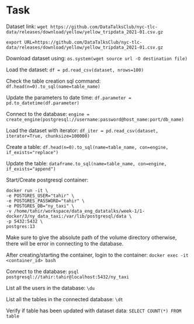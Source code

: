 # Task

Dataset link: `wget https://github.com/DataTalksClub/nyc-tlc-data/releases/download/yellow/yellow_tripdata_2021-01.csv.gz`

`export URL=https://github.com/DataTalksClub/nyc-tlc-data/releases/download/yellow/yellow_tripdata_2021-01.csv.gz`

Download dataset using: `os.system(wget source url -O destination file)`

Load the dataset: `df = pd.read_csv(dataset, nrows=100)`

Check the table creation sql command: `df.head(n=0).to_sql(name=table_name)`

Update the parameters to date time: `df.parameter = pd.to_datetime(df.parameter)`

Connect to the database: `engine = create_engine(postgresql://username:password@host_name:port/db_name)`

Load the dataset with iterator: `df_iter = pd.read_csv(dataset, iterator=True, chunksize=100000)`

Create a table: `df.head(n=0).to_sql(name=table_name, con=engine, if_exists="replace")`

Update the table: `dataframe.to_sql(name=table_name, con=engine, if_exists="append")`

Start/Create postgresql container:

```
docker run -it \
-e POSTGRES_USER="tahir" \
-e POSTGRES_PASSWORD="tahir" \
-e POSTGRES_DB="ny_taxi" \
-v /home/tahir/workspace/data_eng_datatalks/week-1/1-docker/3/ny_data_taxi:/var/lib/postgresql/data \
-p 5432:5432 \
postgres:13
```

Make sure to give the absolute path of the volume directory otherwise, there will be error in connecting to the database.

After creating/starting the container, login to the container: 
`docker exec -it <container_id> bash`

Connect to the database: `psql postgresql://tahir:tahir@localhost:5432/ny_taxi`

List all the users in the database: `\du`

List all the tables in the connected database: `\dt`

Verify if table has been updated with dataset data: `SELECT COUNT(*) FROM table`